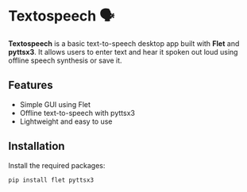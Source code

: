 # Textospeech 🗣️

**Textospeech** is a basic text-to-speech desktop app built with **Flet** and **pyttsx3**. It allows users to enter text and hear it spoken out loud using offline speech synthesis or save it.

## Features

- Simple GUI using Flet
- Offline text-to-speech with pyttsx3
- Lightweight and easy to use

## Installation

Install the required packages:

```bash
pip install flet pyttsx3
